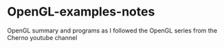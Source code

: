 # OpenGL-examples-notes
OpenGL summary and programs as I followed the OpenGL series from the Cherno youtube channel
